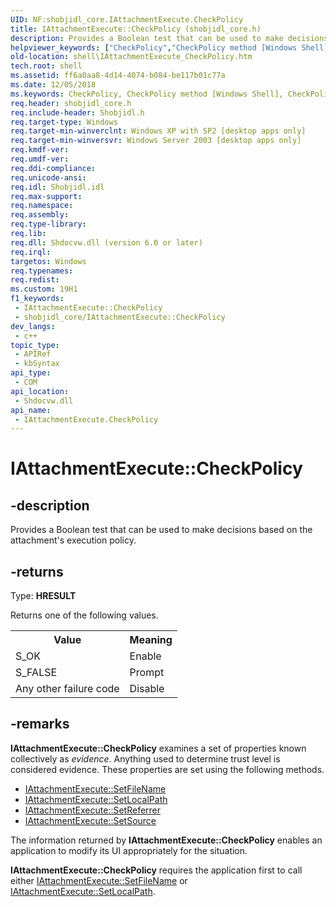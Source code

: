```yaml
---
UID: NF:shobjidl_core.IAttachmentExecute.CheckPolicy
title: IAttachmentExecute::CheckPolicy (shobjidl_core.h)
description: Provides a Boolean test that can be used to make decisions based on the attachment's execution policy.
helpviewer_keywords: ["CheckPolicy","CheckPolicy method [Windows Shell]","CheckPolicy method [Windows Shell]","IAttachmentExecute interface","IAttachmentExecute interface [Windows Shell]","CheckPolicy method","IAttachmentExecute.CheckPolicy","IAttachmentExecute::CheckPolicy","_win32_IAttachmentExecute_CheckPolicy","shell.IAttachmentExecute_CheckPolicy","shobjidl_core/IAttachmentExecute::CheckPolicy"]
old-location: shell\IAttachmentExecute_CheckPolicy.htm
tech.root: shell
ms.assetid: ff6a0aa8-4d14-4074-b084-be117b01c77a
ms.date: 12/05/2018
ms.keywords: CheckPolicy, CheckPolicy method [Windows Shell], CheckPolicy method [Windows Shell],IAttachmentExecute interface, IAttachmentExecute interface [Windows Shell],CheckPolicy method, IAttachmentExecute.CheckPolicy, IAttachmentExecute::CheckPolicy, _win32_IAttachmentExecute_CheckPolicy, shell.IAttachmentExecute_CheckPolicy, shobjidl_core/IAttachmentExecute::CheckPolicy
req.header: shobjidl_core.h
req.include-header: Shobjidl.h
req.target-type: Windows
req.target-min-winverclnt: Windows XP with SP2 [desktop apps only]
req.target-min-winversvr: Windows Server 2003 [desktop apps only]
req.kmdf-ver: 
req.umdf-ver: 
req.ddi-compliance: 
req.unicode-ansi: 
req.idl: Shobjidl.idl
req.max-support: 
req.namespace: 
req.assembly: 
req.type-library: 
req.lib: 
req.dll: Shdocvw.dll (version 6.0 or later)
req.irql: 
targetos: Windows
req.typenames: 
req.redist: 
ms.custom: 19H1
f1_keywords:
 - IAttachmentExecute::CheckPolicy
 - shobjidl_core/IAttachmentExecute::CheckPolicy
dev_langs:
 - c++
topic_type:
 - APIRef
 - kbSyntax
api_type:
 - COM
api_location:
 - Shdocvw.dll
api_name:
 - IAttachmentExecute.CheckPolicy
---
```


# IAttachmentExecute::CheckPolicy


## -description

Provides a Boolean test that can be used to make decisions based on the attachment's execution policy.



## -returns

Type: <b>HRESULT</b>

Returns one of the following values.
                    

<table class="clsStd">
<tr>
<th>Value</th>
<th>Meaning</th>
</tr>
<tr>
<td>S_OK</td>
<td>Enable</td>
</tr>
<tr>
<td>S_FALSE</td>
<td>Prompt</td>
</tr>
<tr>
<td>Any other failure code</td>
<td>Disable</td>
</tr>
</table>

## -remarks

<b>IAttachmentExecute::CheckPolicy</b> examines a set of properties known collectively as <i>evidence</i>. Anything used to determine trust level is considered evidence. These properties are set using the following methods.

				

<ul>
<li>
<a href="/windows/desktop/api/shobjidl_core/nf-shobjidl_core-iattachmentexecute-setfilename">IAttachmentExecute::SetFileName</a>
</li>
<li>
<a href="/windows/desktop/api/shobjidl_core/nf-shobjidl_core-iattachmentexecute-setlocalpath">IAttachmentExecute::SetLocalPath</a>
</li>
<li>
<a href="/windows/desktop/api/shobjidl_core/nf-shobjidl_core-iattachmentexecute-setreferrer">IAttachmentExecute::SetReferrer</a>
</li>
<li>
<a href="/windows/desktop/api/shobjidl_core/nf-shobjidl_core-iattachmentexecute-setsource">IAttachmentExecute::SetSource</a>
</li>
</ul>
The information returned by <b>IAttachmentExecute::CheckPolicy</b> enables an application to modify its UI appropriately for the situation.
			

<b>IAttachmentExecute::CheckPolicy</b> requires the application first to call either <a href="/windows/desktop/api/shobjidl_core/nf-shobjidl_core-iattachmentexecute-setfilename">IAttachmentExecute::SetFileName</a> or <a href="/windows/desktop/api/shobjidl_core/nf-shobjidl_core-iattachmentexecute-setlocalpath">IAttachmentExecute::SetLocalPath</a>.
